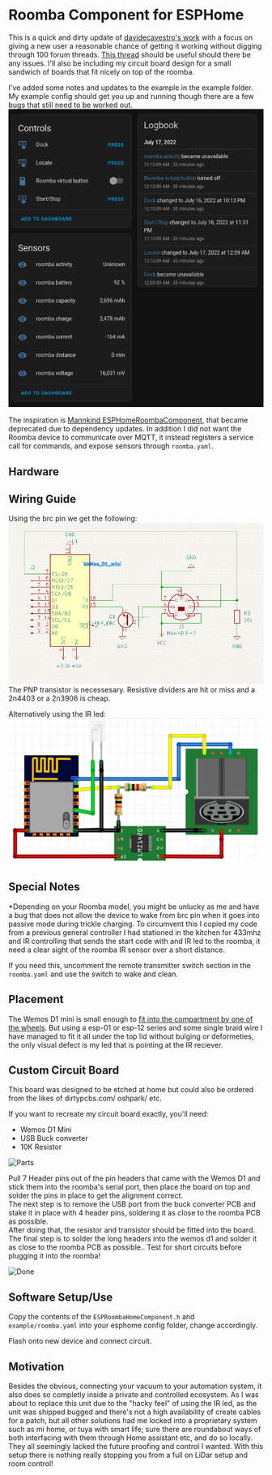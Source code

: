 # Roomba Component for ESPHome

  This is a quick and dirty update of [davidecavestro's work](https://github.com/davidecavestro/ESPHomeRoombaComponent) with a focus on giving a new user a reasonable chance of getting it working without digging through 100 forum threads. [This thread](https://community.home-assistant.io/t/add-wifi-to-an-older-roomba/23282/158) should be useful should there be any issues. I'll also be including my circuit board design for a small sandwich of boards that fit nicely on top of the roomba.
  
  I've added some notes and updates to the example in the example folder. My example config should get you up and running though there are a few bugs that still need to be worked out. ![dashboard example](https://github.com/Real-Time-Kodi/ESPHomeRoombaComponent/blob/master/demo.png)

  The inspiration is [Mannkind ESPHomeRoombaComponent](https://github.com/mannkind/ESPHomeRoombaComponent), that became deprecated due to dependency updates.
In addition I did not want the Roomba device to communicate over MQTT, it instead registers a service call for commands, and expose sensors through `roomba.yaml`.

## Hardware

## Wiring Guide
Using the brc pin we get the following:
![brc wiring](https://github.com/Real-Time-Kodi/ESPHomeRoombaComponent/blob/master/sch.png)
The PNP transistor is necessesary. Resistive dividers are hit or miss and a 2n4403 or a 2n3906 is cheap.

Alternatively using the IR led:
![IR wiring](https://github.com/Ceiku/ESPHomeRoombaComponent/blob/master/esp_roomba_IR.PNG)

## Special Notes

*Depending on your Roomba model, you might be unlucky as me and have a bug that does not allow the device to wake from brc pin when it goes into passive mode during trickle charging. To circumvent this I copied my code from a previous general controller I had stationed in the kitchen for 433mhz and IR controlling that sends the start code with and IR led to the roomba, it need a clear sight of the roomba IR sensor over a short distance.

If you need this, uncomment the remote transmitter switch section in the `roomba.yaml` and use the switch to wake and clean. 

## Placement

The Wemos D1 mini is small enough to [fit into the compartment by one of the wheels](https://community-home-assistant-assets.s3.dualstack.us-west-2.amazonaws.com/optimized/2X/a/a258c7253f8bd3fe76ad9e7aa1202b60bd113d74_2_496x600.jpg). 
But using a esp-01 or esp-12 series and some single braid wire I have managed to fit it all under the top lid without bulging or deformeties, the only visual defect is my led that is pointing at the IR reciever.

## Custom Circuit Board

This board was designed to be etched at home but could also be ordered from the likes of dirtypcbs.com/ oshpark/ etc.  

If you want to recreate my circuit board exactly, you'll need:  
 - Wemos D1 Mini
 - USB Buck converter
 - 10K Resistor

![Parts](https://github.com/Ceiku/ESPHomeRoombaComponent/blob/master/PCB/pics/parts.jpeg)

Pull 7 Header pins out of the pin headers that came with the Wemos D1 and stick them into the roomba's serial port, then place the board on top and solder the pins in place to get the alignment correct.  
The next step is to remove the USB port from the buck converter PCB and stake it in place with 4 header pins, soldering it as close to the roomba PCB as possible.  
After doing that, the resistor and transistor should be fitted into the board.  
The final step is to solder the long headers into the wemos d1 and solder it as close to the roomba PCB as possible.. Test for short circuits before plugging it into the roomba!

![Done](https://github.com/Ceiku/ESPHomeRoombaComponent/blob/master/PCB/pics/done.jpeg)

## Software Setup/Use

Copy the contents of the `ESPRoombaHomeComponent.h` and `example/roomba.yaml` into your esphome config folder, change accordingly.

Flash onto new device and connect circuit.


## Motivation

Besides the obvious, connecting your vacuum to your automation system, it also does so completly inside a private and controlled ecosystem. As I was about to replace this unit due to the "hacky feel" of using the IR led, as the unit was shipped bugged and there's not a high availability of create cables for a patch, but all other solutions had me locked into a proprietary system such as mi home, or tuya with smart life; sure there are roundabout ways of both interfacing with them through Home assistant etc, and do so locally. They all seemingly lacked the future proofing and control I wanted. With this setup there is nothing really stopping you from a full on LiDar setup and room control!
